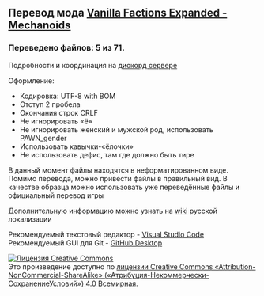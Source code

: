 ##  Перевод мода [Vanilla Factions Expanded - Mechanoids](https://steamcommunity.com/sharedfiles/filedetails/?id=2329011599)
### Переведено файлов: 5 из 71.
 
Подробности и координация на [дискорд сервере](https://discord.gg/Xmbwmgh)
 
Оформление:
- Кодировка: UTF-8 with BOM
- Отступ 2 пробела
- Окончания строк CRLF
- Не игнорировать «ё»
- Не игнорировать женский и мужской род, использовать PAWN_gender
- Использовать кавычки-«ёлочки»
- Не использовать дефис, там где должно быть тире

В данный момент файлы находятся в неформатированном виде. Помимо перевода, можно привести файлы в правильный вид.
В качестве образца можно использовать уже переведённые файлы и официальный перевод игры

Дополнительную информацию можно узнать на [wiki](https://github.com/Ludeon/RimWorld-ru/wiki) русской локализации

Рекомендуемый текстовый редактор - [Visual Studio Code](https://visualstudio.microsoft.com/ru/)  
Рекомендуемый GUI для Git - [GitHub Desktop](https://desktop.github.com/)

<a rel="license" href="http://creativecommons.org/licenses/by-nc-sa/4.0/"><img alt="Лицензия Creative Commons" style="border-width:0" src="https://i.creativecommons.org/l/by-nc-sa/4.0/88x31.png" /></a><br />Это произведение доступно по <a rel="license" href="http://creativecommons.org/licenses/by-nc-sa/4.0/">лицензии Creative Commons «Attribution-NonCommercial-ShareAlike» («Атрибуция-Некоммерчески-СохранениеУсловий») 4.0 Всемирная</a>.
